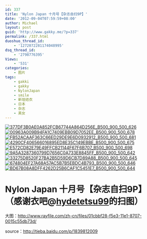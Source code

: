 ```yaml
---
id: 337
title: 'Nylon Japan 十月号【杂志自扫9P】'
date: '2012-09-04T07:59:59+08:00'
author: Michael
layout: post
guid: 'http://www.gakky.me/?p=337'
permalink: /337.html
duoshuo_thread_id:
    - '1272072281174048995'
dsq_thread_id:
    - '2798776395'
Views:
    - '531'
categories:
    - 图片
tags:
    - gakki
    - gakky
    - NylonJapan
    - smile
    - 新垣结衣
    - 日本
    - 杂志
    - 美女
---
```


[![377DF3B0AE0A852FCB67744A864D256E_B500_900_500_626](http://www.yui-aragaki.org/wp-content/uploads/img/377DF3B0AE0A852FCB67744A864D256E_B500_900_500_626.jpeg)](http://www.yui-aragaki.org/wp-content/uploads/img/377DF3B0AE0A852FCB67744A864D256E_B1280_1280_816_1023.jpeg) [![00963A009B94FA1C7409EBB09D7052EE_B500_900_500_678](http://www.yui-aragaki.org/wp-content/uploads/img/00963A009B94FA1C7409EBB09D7052EE_B500_900_500_678.jpeg)](http://www.yui-aragaki.org/wp-content/uploads/img/00963A009B94FA1C7409EBB09D7052EE_B1280_1280_754_1023.jpeg) [![FB52ACAAF363C66ED29DE9E6D0932912_B500_900_500_681](http://www.yui-aragaki.org/wp-content/uploads/img/FB52ACAAF363C66ED29DE9E6D0932912_B500_900_500_681.jpeg)](http://www.yui-aragaki.org/wp-content/uploads/img/FB52ACAAF363C66ED29DE9E6D0932912_B1280_1280_751_1023.jpeg) [![4290CF406566016895ED8E35C149EBBE_B500_900_500_675](http://www.yui-aragaki.org/wp-content/uploads/img/4290CF406566016895ED8E35C149EBBE_B500_900_500_675.jpeg)](http://www.yui-aragaki.org/wp-content/uploads/img/4290CF406566016895ED8E35C149EBBE_B1280_1280_757_1023.jpeg) [![E572CD82E79E49FFCB21144F67F6B707_B500_900_500_698](http://www.yui-aragaki.org/wp-content/uploads/img/E572CD82E79E49FFCB21144F67F6B707_B500_900_500_698.jpeg)](http://www.yui-aragaki.org/wp-content/uploads/img/E572CD82E79E49FFCB21144F67F6B707_B1280_1280_732_1023.jpeg) [![9A5A3287360799D7656C0A733E8845FF_B500_900_500_642](http://www.yui-aragaki.org/wp-content/uploads/img/9A5A3287360799D7656C0A733E8845FF_B500_900_500_642.jpeg)](http://www.yui-aragaki.org/wp-content/uploads/img/9A5A3287360799D7656C0A733E8845FF_B1280_1280_796_1023.jpeg) [![33275D8520F27BA2B5D59D6CB7D89A88_B500_900_500_645](http://www.yui-aragaki.org/wp-content/uploads/img/33275D8520F27BA2B5D59D6CB7D89A88_B500_900_500_645.jpeg)](http://www.yui-aragaki.org/wp-content/uploads/img/33275D8520F27BA2B5D59D6CB7D89A88_B1280_1280_793_1024.jpeg) [![674804EF27A68A57AC5B7B5EBDC4B793_B500_900_500_646](http://www.yui-aragaki.org/wp-content/uploads/img/674804EF27A68A57AC5B7B5EBDC4B793_B500_900_500_646.jpeg)](http://www.yui-aragaki.org/wp-content/uploads/img/674804EF27A68A57AC5B7B5EBDC4B793_B1280_1280_791_1023.jpeg) [![BD67B08A8DFF4262D25B6CAF1C5451E7_B500_900_500_644](http://www.yui-aragaki.org/wp-content/uploads/img/BD67B08A8DFF4262D25B6CAF1C5451E7_B500_900_500_644.jpeg)](http://www.yui-aragaki.org/wp-content/uploads/img/BD67B08A8DFF4262D25B6CAF1C5451E7_B1280_1280_795_1024.jpeg)

# Nylon Japan 十月号【杂志自扫9P】（感谢衣吧@[hydetetsu99](http://tieba.baidu.com/i/122315880?st_mod=pb&fr=tb0_forum&st_type=uname)的扫图）

大图：<http://www.rayfile.com/zh-cn/files/01cbbf28-f5e3-11e1-8707-0015c55db73d/>

source：<http://tieba.baidu.com/p/1839812009>